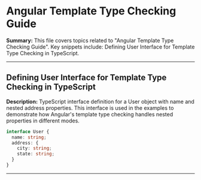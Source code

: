 # Angular Template Type Checking Guide

**Summary:** This file covers topics related to "Angular Template Type Checking Guide". Key snippets include: Defining User Interface for Template Type Checking in TypeScript.

---

## Defining User Interface for Template Type Checking in TypeScript

**Description:** TypeScript interface definition for a User object with name and nested address properties. This interface is used in the examples to demonstrate how Angular's template type checking handles nested properties in different modes.

```typescript
interface User {
  name: string;
  address: {
    city: string;
    state: string;
  }
}
```

---